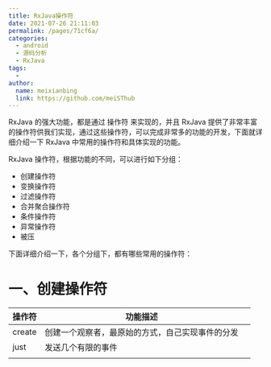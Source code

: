 ```yaml
---
title: RxJava操作符
date: 2021-07-26 21:11:03
permalink: /pages/71cf6a/
categories:
  - android
  - 源码分析
  - RxJava
tags:
  - 
author: 
  name: meixianbing
  link: https://github.com/meiSThub
---
```

RxJava 的强大功能，都是通过 操作符 来实现的，并且 RxJava 提供了非常丰富的操作符供我们实现，通过这些操作符，可以完成非常多的功能的开发，下面就详细介绍一下 RxJava 中常用的操作符和具体实现的功能。

RxJava 操作符，根据功能的不同，可以进行如下分组：

* 创建操作符
* 变换操作符
* 过滤操作符
* 合并聚合操作符
* 条件操作符
* 异常操作符
* 被压

下面详细介绍一下，各个分组下，都有哪些常用的操作符：

# 一、创建操作符

| 操作符 | 功能描述                                         |      |
| ------ | ------------------------------------------------ | ---- |
| create | 创建一个观察者，最原始的方式，自己实现事件的分发 |      |
| just   | 发送几个有限的事件                               |      |
|        |                                                  |      |

